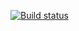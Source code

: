 [![Build status](https://ci.appveyor.com/api/projects/status/0irlt1xhasn66984/branch/main?svg=true)](https://ci.appveyor.com/project/Ollessia/d-z-2-3-patterns-2/branch/main)
